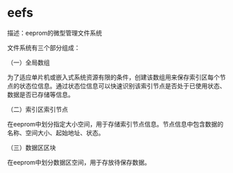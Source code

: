 # eefs
描述：eeprom的微型管理文件系统

文件系统有三个部分组成：

（一）全局数组

  为了适应单片机或嵌入式系统资源有限的条件，创建该数组用来保存索引区每个节点的状态位信息。通过状态位信息可以快速识别该索引节点是否处于已使用状态、
  数据是否已存储等信息。
  
（二）索引区索引节点

  在eeprom中划分指定大小空间，用于存储索引节点信息。节点信息中包含数据的名称、空间大小、起始地址、状态。
  
（三）数据区区块

  在eeprom中划分数据区空间，用于存放待保存数据。
  
